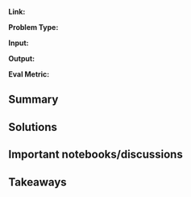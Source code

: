 **Link:** 

**Problem Type:** 

**Input:** 

**Output:** 

**Eval Metric:** 
## Summary
## Solutions

## Important notebooks/discussions

## Takeaways